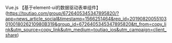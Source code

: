 Vue.js
【基于element-ui的数据驱动表单组件】(https://toutiao.com/group/6726405345347895820/?app=news_article_social&timestamp=1566251464&req_id=20190820055103010018026210980B319&group_id=6726405345347895820&tt_from=copy_link&utm_source=copy_link&utm_medium=toutiao_ios&utm_campaign=client_share)
